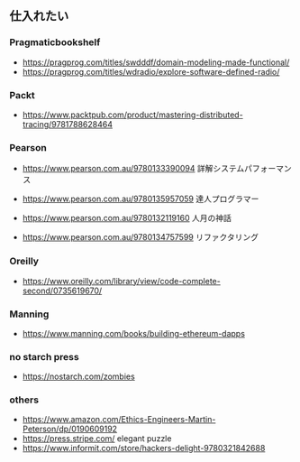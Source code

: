 ## 仕入れたい

### Pragmaticbookshelf

- https://pragprog.com/titles/swdddf/domain-modeling-made-functional/
- https://pragprog.com/titles/wdradio/explore-software-defined-radio/

### Packt

- https://www.packtpub.com/product/mastering-distributed-tracing/9781788628464

### Pearson

- https://www.pearson.com.au/9780133390094 詳解システムパフォーマンス
- https://www.pearson.com.au/9780135957059 達人プログラマー
- https://www.pearson.com.au/9780132119160 人月の神話

- https://www.pearson.com.au/9780134757599 リファクタリング

### Oreilly

- https://www.oreilly.com/library/view/code-complete-second/0735619670/

### Manning

- https://www.manning.com/books/building-ethereum-dapps

### no starch press

- https://nostarch.com/zombies

### others

- https://www.amazon.com/Ethics-Engineers-Martin-Peterson/dp/0190609192
- https://press.stripe.com/ elegant puzzle
- https://www.informit.com/store/hackers-delight-9780321842688
